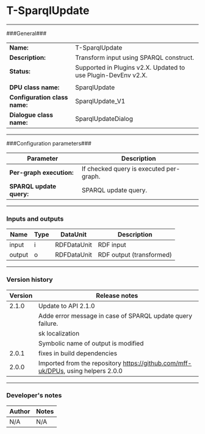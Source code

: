 # T-SparqlUpdate #
----------

###General###

|                              |                                                                              |
|------------------------------|------------------------------------------------------------------------------|
|**Name:**                     |T-SparqlUpdate                                                                |
|**Description:**              |Transform input using SPARQL construct.                                       |
|**Status:**                   |Supported in Plugins v2.X. Updated to use Plugin-DevEnv v2.X.       |
|                              |                                                                              |
|**DPU class name:**           |SparqlUpdate                                                                  | 
|**Configuration class name:** |SparqlUpdate_V1                                                               |
|**Dialogue class name:**      |SparqlUpdateDialog                                                            |

***

###Configuration parameters###

|Parameter                           |Description                                                              |
|------------------------------------|-------------------------------------------------------------------------|
|**Per-graph execution:**            |If checked query is executed per-graph.                                  |
|**SPARQL update query:**            |SPARQL update query.                                                     |

***

### Inputs and outputs ###

|Name           |Type           |DataUnit           |Description                                  |
|---------------|---------------|-------------------|---------------------------------------------|
|input          |i              |RDFDataUnit        |RDF input                                    |
|output         |o              |RDFDataUnit        |RDF output (transformed)                     |

***

### Version history ###

|Version          |Release notes               |
|-----------------|----------------------------|
|2.1.0            | Update to API 2.1.0        |
|                 | Adde error message in case of SPARQL update query failure. |
|                 | sk localization |
|                 | Symbolic name of output is modified |
|2.0.1            | fixes in build dependencies |
|2.0.0            | Imported from the repository https://github.com/mff-uk/DPUs, using helpers 2.0.0 |


***

### Developer's notes ###

|Author           |Notes                           |
|-----------------|--------------------------------|
|N/A              |N/A                             | 

